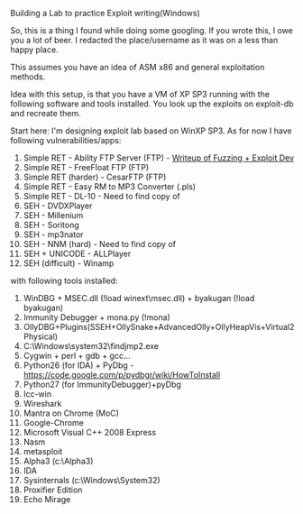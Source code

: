 Building a Lab to practice Exploit writing(Windows)



So, this is a thing I found while doing some googling. If you wrote this, I owe you a lot of beer. I redacted the place/username as it was on a less than happy place.

This assumes you have an idea of ASM x86 and general exploitation methods.

Idea with this setup, is that you have a VM of XP SP3 running with the following software and tools installed. You look up the exploits on exploit-db and recreate them.


Start here:
I'm designing exploit lab based on WinXP SP3. As for now I have following vulnerabilities/apps:

1. Simple RET - Ability FTP Server (FTP) - [Writeup of Fuzzing + Exploit Dev](http://infamoussyn.com/2013/03/17/exploit-discovery-ability-ftp-server-2-34/)
2. Simple RET - FreeFloat FTP (FTP)
3. Simple RET (harder) - CesarFTP (FTP)
4. Simple RET - Easy RM to MP3 Converter (.pls)
5. Simple RET - DL-10 - Need to find copy of
6. SEH - DVDXPlayer
7. SEH - Millenium
8. SEH - Soritong
9. SEH - mp3nator
10. SEH - NNM (hard) - Need to find copy of
11. SEH + UNICODE - ALLPlayer
12. SEH (difficult) - Winamp

with following tools installed:

1. WinDBG + MSEC.dll (!load winext\msec.dll) + byakugan (!load byakugan)
2. Immunity Debugger + mona.py (!mona)
3. OllyDBG+Plugins(SSEH+OllySnake+AdvancedOlly+OllyHeapVis+Virtual2Physical)
4. C:\Windows\system32\findjmp2.exe
5. Cygwin + perl + gdb + gcc...
6. Python26 (for IDA) + PyDbg - https://code.google.com/p/pydbgr/wiki/HowToInstall
6. Python27 (for ImmunityDebugger)+pyDbg
7. lcc-win
8. Wireshark
9. Mantra on Chrome (MoC)
10. Google-Chrome
11. Microsoft Visual C++ 2008 Express
12. Nasm
13. metasploit
14. Alpha3 (c:\Alpha3)
15. IDA
16. Sysinternals (c:\Windows\System32)
17. Proxifier Edition
18. Echo Mirage



